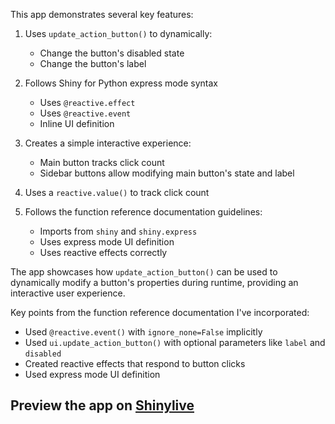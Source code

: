This app demonstrates several key features:

1. Uses `update_action_button()` to dynamically:
   - Change the button's disabled state
   - Change the button's label

2. Follows Shiny for Python express mode syntax
   - Uses `@reactive.effect`
   - Uses `@reactive.event`
   - Inline UI definition

3. Creates a simple interactive experience:
   - Main button tracks click count
   - Sidebar buttons allow modifying main button's state and label

4. Uses a `reactive.value()` to track click count

5. Follows the function reference documentation guidelines:
   - Imports from `shiny` and `shiny.express`
   - Uses express mode UI definition
   - Uses reactive effects correctly

The app showcases how `update_action_button()` can be used to dynamically modify a button's properties during runtime, providing an interactive user experience.

Key points from the function reference documentation I've incorporated:
- Used `@reactive.event()` with `ignore_none=False` implicitly
- Used `ui.update_action_button()` with optional parameters like `label` and `disabled`
- Created reactive effects that respond to button clicks
- Used express mode UI definition
## Preview the app on [Shinylive](https://shinylive.io/py/app/#h=0&code=NobwRAdghgtgpmAXAAjFADugdOgnmAGlQGMB7CAFzkqVQDMAnUmZAZwAsBLCXZTmdKQYVkDOFGIVOANzgAdCI2ZsuPLHAAe6Ma1Z8BQkd3QBXCkROciYiABM4DZMgDEyAIK37t0dXuP+gsIKCq4AwmJQVMhQPhJSssjSUAA2JnDIFKQZDBIA1hns6RAmMABGDsikdMjEyZzEuawKtfW5APpkJpTIALyxkjJwWEmpcAAUAAwAlMEQrgAKUADm6VIUyelQdsj2rMQMnOhS5AqWOMtwbaRHrGNrGz1yYACq6LaR6W4D5MgAQmaZCDIAAicBgpCeMwgIWQAGVOPZSlBHAB3TgUdjIUoA8hNCBojHIM6sBFwJEMMZTRAKJxOVwASQg6M4KWi3yB2IogJptLOxjMbTinHIbU5gLGTxgUG4opx0MIyCeoTqDWQAFk4ABCJ5EWpQXRtR5gUoUCAAWm0-GRuEhPKcdpcfzlekyyHBtk4dF4GPSUu4WLlDr5EFMFEF7NlXPIErAHtYUFKG0j3IVTwAKqQlksNk6o0DYRQPragbzOFh+WGhSKxdGnsR2FsVm1kgm4MlkydU2BQg2ICtc4DkAAZVvJYswtXSoFkSjUETI8QZLJx9At3jEEwMGwiViFqgKAmYs7EZG2SnUktOY+ntqFKB+GP-PPIRlUHLs4u0xWXx3AzisVcoHXTdtxqFV8k6SgHQAARsPwsCoDQKAdexqhaBo2hXNdzwdL8xAoTcgToJ4n0HBs9HKagwNaOBvBAdD2kgigsBWChKQAXwyfg4CaMBZlcAAlcQBgSOA6DoOBJCXPgIH2ME52o1UmOQFFCiBP0OTlPg9AY2iFFg4T4iGMSJMkfSIhE4zZEoMYKywDSOwgKFUOQNocJ-BiOlILpmNYOA2M8piWP8ylkAAamQABGKEYSEoVRPEySRFdTIsxzGsgV3IsIAM+LjMSsycosoz1Gsti7LjBMkwy5yxNc9yv1cDM0vScoKBROAqOoKraOibZKsTXqsqoPEv3-TD-x67w+jshyMtCgBSZAACZej6SKgzLEw3g+cNjggRyYzmwMFQGjZbB6CBSCMVgJvjQbbBiuZkDiyzkBMpLpPrRtWq0ltyjHIrDMGdQCuQoG8tKudbJDMwsG+vtLn+ttHNq6o3KpB0wlwWpVnYJgTCWTEPUS0DkeSUbaXJvQ+mAJVwPVLUdUVMB5h0PQAAkHCZrsAHFSG1LtgSyWFmH81QlkFgBdB0Ny3Odm1HNpuHsDRehk0N7KnQ6pmQJaNggMZqahL8zm294qD24UDvmyVtYy5nyZ6angDl7dFYB5W7E0KWpjAdiiHAaB4FoMAxAAR0sMR4EoVgEKQhUwBnKgaBQPiIClChV2uupSgUYoBBtEMtnePFcK-Wl-aloA)
